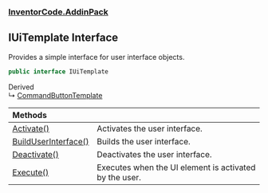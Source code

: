 ### [InventorCode\.AddinPack](InventorCode.AddinPack.md 'InventorCode\.AddinPack')

## IUiTemplate Interface

Provides a simple interface for user interface objects\.

```csharp
public interface IUiTemplate
```

Derived  
&#8627; [CommandButtonTemplate](InventorCode.AddinPack.CommandButtonTemplate.md 'InventorCode\.AddinPack\.CommandButtonTemplate')

| Methods | |
| :--- | :--- |
| [Activate\(\)](InventorCode.AddinPack.IUiTemplate.Activate().md 'InventorCode\.AddinPack\.IUiTemplate\.Activate\(\)') | Activates the user interface\. |
| [BuildUserInterface\(\)](InventorCode.AddinPack.IUiTemplate.BuildUserInterface().md 'InventorCode\.AddinPack\.IUiTemplate\.BuildUserInterface\(\)') | Builds the user interface\. |
| [Deactivate\(\)](InventorCode.AddinPack.IUiTemplate.Deactivate().md 'InventorCode\.AddinPack\.IUiTemplate\.Deactivate\(\)') | Deactivates the user interface\. |
| [Execute\(\)](InventorCode.AddinPack.IUiTemplate.Execute().md 'InventorCode\.AddinPack\.IUiTemplate\.Execute\(\)') | Executes when the UI element is activated by the user\. |
